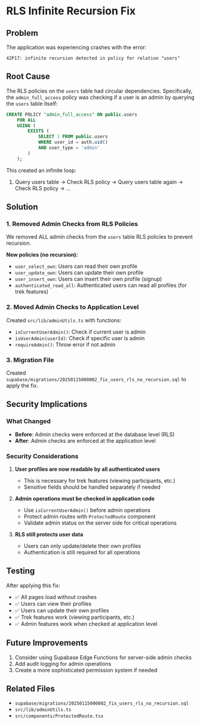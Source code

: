 # RLS Infinite Recursion Fix

## Problem

The application was experiencing crashes with the error:

```
42P17: infinite recursion detected in policy for relation "users"
```

## Root Cause

The RLS policies on the `users` table had circular dependencies. Specifically, the `admin_full_access` policy was checking if a user is an admin by querying the `users` table itself:

```sql
CREATE POLICY "admin_full_access" ON public.users
    FOR ALL
    USING (
        EXISTS (
            SELECT 1 FROM public.users
            WHERE user_id = auth.uid()
            AND user_type = 'admin'
        )
    );
```

This created an infinite loop:

1. Query users table → Check RLS policy → Query users table again → Check RLS policy → ...

## Solution

### 1. Removed Admin Checks from RLS Policies

We removed ALL admin checks from the `users` table RLS policies to prevent recursion.

**New policies (no recursion):**

- `user_select_own`: Users can read their own profile
- `user_update_own`: Users can update their own profile
- `user_insert_own`: Users can insert their own profile (signup)
- `authenticated_read_all`: Authenticated users can read all profiles (for trek features)

### 2. Moved Admin Checks to Application Level

Created `src/lib/adminUtils.ts` with functions:

- `isCurrentUserAdmin()`: Check if current user is admin
- `isUserAdmin(userId)`: Check if specific user is admin
- `requireAdmin()`: Throw error if not admin

### 3. Migration File

Created `supabase/migrations/20250115000002_fix_users_rls_no_recursion.sql` to apply the fix.

## Security Implications

### What Changed

- **Before**: Admin checks were enforced at the database level (RLS)
- **After**: Admin checks are enforced at the application level

### Security Considerations

1. **User profiles are now readable by all authenticated users**
   - This is necessary for trek features (viewing participants, etc.)
   - Sensitive fields should be handled separately if needed

2. **Admin operations must be checked in application code**
   - Use `isCurrentUserAdmin()` before admin operations
   - Protect admin routes with `ProtectedRoute` component
   - Validate admin status on the server side for critical operations

3. **RLS still protects user data**
   - Users can only update/delete their own profiles
   - Authentication is still required for all operations

## Testing

After applying this fix:

- ✅ All pages load without crashes
- ✅ Users can view their profiles
- ✅ Users can update their own profiles
- ✅ Trek features work (viewing participants, etc.)
- ✅ Admin features work when checked at application level

## Future Improvements

1. Consider using Supabase Edge Functions for server-side admin checks
2. Add audit logging for admin operations
3. Create a more sophisticated permission system if needed

## Related Files

- `supabase/migrations/20250115000002_fix_users_rls_no_recursion.sql`
- `src/lib/adminUtils.ts`
- `src/components/ProtectedRoute.tsx`
